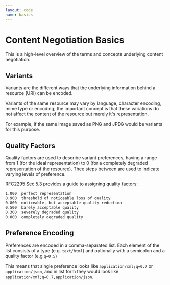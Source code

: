 ```yaml
---
layout: code
name: basics
---
```


# Content Negotiation Basics

This is a high-level overview of the terms and concepts underlying content negotiation.

## Variants

Variants are the different ways that the underlying information behind a resource (URI) can be encoded.

Variants of the same resource may vary by language, character encoding, mime type or encoding; the important concept is that these variations do not affect the content of the resource but merely it's representation.

For example, if the same image saved as PNG and JPEG would be variants for this purpose. 

## Quality Factors

Quality factors are used to describe variant preferences, having a range from 1 (for the ideal representation) to 0 (for a completely degraded representation of the resource). Thee steps between are used to indicate varying levels of preference.

[RFC2295 Sec 5.3](http://tools.ietf.org/html/rfc2295#section-5.3) provides a guide to assigning quality factors:

~~~markdown
1.000  perfect representation
0.900  threshold of noticeable loss of quality
0.800  noticeable, but acceptable quality reduction
0.500  barely acceptable quality
0.300  severely degraded quality
0.000  completely degraded quality
~~~

## Preference Encoding

Preferences are encoded in a comma-separated list. Each element of the list consists of a type (e.g. ```text/html```) and optionally with a semicolon and a quality factor (e.g ```q=0.5```)

This means that single preference looks like ```application/xml;q=0.7``` or ```application/json```, and in list form they would look like ```application/xml;q=0.7,application/json```.
